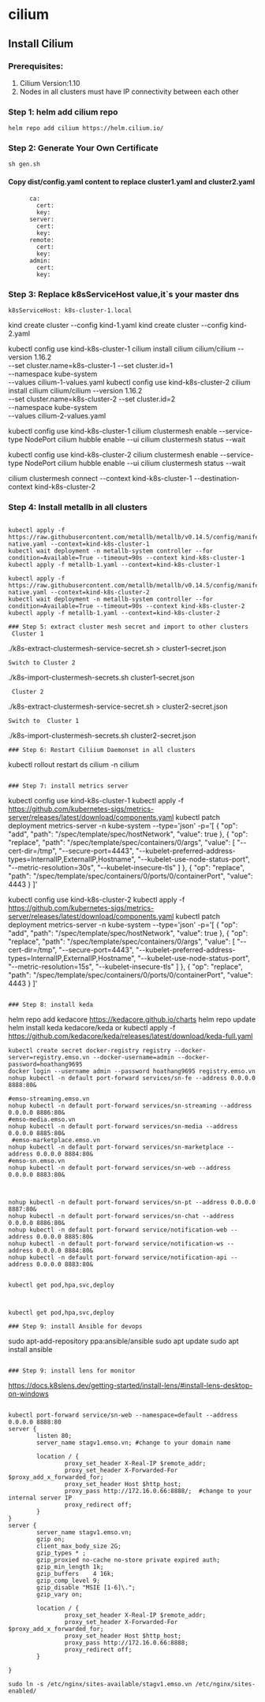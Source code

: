 # cilium

## Install Cilium
### Prerequisites:
1. Cilium Version:1.10
2. Nodes in all clusters must have IP connectivity between each other
### Step 1: helm add cilium repo
```
helm repo add cilium https://helm.cilium.io/
```
### Step 2: Generate Your Own Certificate
```
sh gen.sh
```
#### Copy dist/config.yaml content to replace cluster1.yaml and cluster2.yaml
```
      ca:
        cert:
        key:
      server:
        cert:
        key:
      remote:
        cert:
        key:
      admin:
        cert:
        key:

```
### Step 3: Replace k8sServiceHost value,it`s your master dns
```
k8sServiceHost: k8s-cluster-1.local
```
kind create cluster --config kind-1.yaml
kind create cluster --config kind-2.yaml

kubectl config use kind-k8s-cluster-1
cilium install cilium cilium/cilium  --version 1.16.2 \
    --set cluster.name=k8s-cluster-1 --set cluster.id=1 \
    --namespace kube-system \
    --values cilium-1-values.yaml
kubectl config use kind-k8s-cluster-2
cilium install cilium cilium/cilium --version 1.16.2 \
    --set cluster.name=k8s-cluster-2 --set cluster.id=2 \
    --namespace kube-system \
    --values cilium-2-values.yaml

kubectl config use kind-k8s-cluster-1
cilium clustermesh enable --service-type NodePort
cilium hubble enable --ui
cilium clustermesh status --wait

kubectl config use kind-k8s-cluster-2
cilium clustermesh enable --service-type NodePort
cilium hubble enable --ui
cilium clustermesh status --wait

cilium clustermesh connect --context kind-k8s-cluster-1 --destination-context kind-k8s-cluster-2

### Step 4: Install metallb in all clusters

```

kubectl apply -f https://raw.githubusercontent.com/metallb/metallb/v0.14.5/config/manifests/metallb-native.yaml --context=kind-k8s-cluster-1
kubectl wait deployment -n metallb-system controller --for condition=Available=True --timeout=90s --context kind-k8s-cluster-1
kubectl apply -f metallb-1.yaml --context=kind-k8s-cluster-1

kubectl apply -f https://raw.githubusercontent.com/metallb/metallb/v0.14.5/config/manifests/metallb-native.yaml --context=kind-k8s-cluster-2
kubectl wait deployment -n metallb-system controller --for condition=Available=True --timeout=90s --context kind-k8s-cluster-2
kubectl apply -f metallb-1.yaml --context=kind-k8s-cluster-2

### Step 5: extract cluster mesh secret and import to other clusters
 Cluster 1
```
./k8s-extract-clustermesh-service-secret.sh > cluster1-secret.json

```
Switch to Cluster 2
```
./k8s-import-clustermesh-secrets.sh cluster1-secret.json
```
 Cluster 2
```
./k8s-extract-clustermesh-service-secret.sh > cluster2-secret.json

```
Switch to  Cluster 1
```
./k8s-import-clustermesh-secrets.sh cluster2-secret.json
```
### Step 6: Restart Ciliium Daemonset in all clusters
```
kubectl rollout restart ds cilium -n cilium
```

### Step 7: install metrics server
```
kubectl config use kind-k8s-cluster-1
kubectl apply -f https://github.com/kubernetes-sigs/metrics-server/releases/latest/download/components.yaml
kubectl patch deployment metrics-server -n kube-system --type='json' -p='[
{
"op": "add",
"path": "/spec/template/spec/hostNetwork",
"value": true
},
{
"op": "replace",
"path": "/spec/template/spec/containers/0/args",
"value": [
"--cert-dir=/tmp",
"--secure-port=4443",
"--kubelet-preferred-address-types=InternalIP,ExternalIP,Hostname",
"--kubelet-use-node-status-port",
"--metric-resolution=30s",
"--kubelet-insecure-tls"
]
},
{
"op": "replace",
"path": "/spec/template/spec/containers/0/ports/0/containerPort",
"value": 4443
}
]'

kubectl config use kind-k8s-cluster-2
kubectl apply -f https://github.com/kubernetes-sigs/metrics-server/releases/latest/download/components.yaml
kubectl patch deployment metrics-server -n kube-system --type='json' -p='[
{
"op": "add",
"path": "/spec/template/spec/hostNetwork",
"value": true
},
{
"op": "replace",
"path": "/spec/template/spec/containers/0/args",
"value": [
"--cert-dir=/tmp",
"--secure-port=4443",
"--kubelet-preferred-address-types=InternalIP,ExternalIP,Hostname",
"--kubelet-use-node-status-port",
"--metric-resolution=15s",
"--kubelet-insecure-tls"
]
},
{
"op": "replace",
"path": "/spec/template/spec/containers/0/ports/0/containerPort",
"value": 4443
}
]'
```

### Step 8: install keda
```
helm repo add kedacore https://kedacore.github.io/charts
helm repo update
helm install keda kedacore/keda
or
kubectl apply -f https://github.com/kedacore/keda/releases/latest/download/keda-full.yaml
```
kubectl create secret docker-registry registry --docker-server=registry.emso.vn --docker-username=admin --docker-password=hoathang9695
docker login --username admin --password hoathang9695 registry.emso.vn
nohup kubectl -n default port-forward services/sn-fe --address 0.0.0.0 8888:80&

#emso-streaming.emso.vn
nohup kubectl -n default port-forward services/sn-streaming --address 0.0.0.0 8886:80&
#emso-media.emso.vn
nohup kubectl -n default port-forward services/sn-media --address 0.0.0.0 8885:80&
 #emso-marketplace.emso.vn
nohup kubectl -n default port-forward services/sn-marketplace --address 0.0.0.0 8884:80&
#emso-sn.emso.vn
nohup kubectl -n default port-forward services/sn-web --address 0.0.0.0 8883:80&



nohup kubectl -n default port-forward services/sn-pt --address 0.0.0.0 8887:80&
nohup kubectl -n default port-forward services/sn-chat --address 0.0.0.0 8886:80&
nohup kubectl -n default port-forward service/notification-web --address 0.0.0.0 8885:80&
nohup kubectl -n default port-forward service/notification-ws --address 0.0.0.0 8884:80&
nohup kubectl -n default port-forward service/notification-api --address 0.0.0.0 8883:80&


kubectl get pod,hpa,svc,deploy



kubectl get pod,hpa,svc,deploy

### Step 9: install Ansible for devops

```
sudo apt-add-repository ppa:ansible/ansible
sudo apt update
sudo apt install ansible
```

### Step 9: install lens for monitor

```
https://docs.k8slens.dev/getting-started/install-lens/#install-lens-desktop-on-windows
```

kubectl port-forward service/sn-web --namespace=default --address 0.0.0.0 8888:80
server {
        listen 80;
        server_name stagv1.emso.vn; #change to your domain name

        location / {
                proxy_set_header X-Real-IP $remote_addr;
                proxy_set_header X-Forwarded-For $proxy_add_x_forwarded_for;
                proxy_set_header Host $http_host;
                proxy_pass http://172.16.0.66:8888/;  #change to your internal server IP
                proxy_redirect off;
        }
}
server {
        server_name stagv1.emso.vn;
        gzip on;
        client_max_body_size 2G;
        gzip_types * ;
        gzip_proxied no-cache no-store private expired auth;
        gzip_min_length 1k;
        gzip_buffers    4 16k;
        gzip_comp_level 9;
        gzip_disable "MSIE [1-6]\.";
        gzip_vary on;

        location / {
                proxy_set_header X-Real-IP $remote_addr;
                proxy_set_header X-Forwarded-For $proxy_add_x_forwarded_for;
                proxy_set_header Host $http_host;
                proxy_pass http://172.16.0.66:8888;
                proxy_redirect off;
        }

}

sudo ln -s /etc/nginx/sites-available/stagv1.emso.vn /etc/nginx/sites-enabled/

